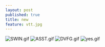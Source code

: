```yaml
---
layout: post
published: true
title: new
feature: vtt.jpg
---
```


![SWIN.gif]({{site.baseurl}}/assets/images/posts/SWIN.gif)
![ASST.gif]({{site.baseurl}}/assets/images/posts/ASST.gif)
![DVFG.gif]({{site.baseurl}}/assets/images/posts/DVFG.gif)
![yes.gif]({{site.baseurl}}/assets/images/posts/yes.gif)
